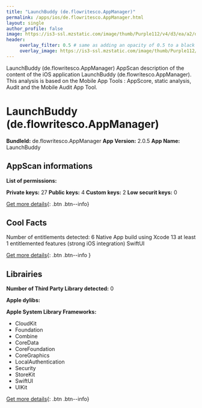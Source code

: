 ```yaml
---
title: "LaunchBuddy (de.flowritesco.AppManager)"
permalink: /apps/ios/de.flowritesco.AppManager.html
layout: single
author_profile: false
image: https://is3-ssl.mzstatic.com/image/thumb/Purple112/v4/d3/ea/a2/d3eaa236-5abc-51f3-71f1-f466acf26c28/AppIcon-1x_U007emarketing-0-7-0-sRGB-85-220.png/512x512bb.jpg
header: 
     overlay_filter: 0.5 # same as adding an opacity of 0.5 to a black background
     overlay_image: https://is3-ssl.mzstatic.com/image/thumb/Purple112/v4/d3/ea/a2/d3eaa236-5abc-51f3-71f1-f466acf26c28/AppIcon-1x_U007emarketing-0-7-0-sRGB-85-220.png/512x512bb.jpg
---
```

LaunchBuddy (de.flowritesco.AppManager) AppScan description of the content of the iOS application LaunchBuddy (de.flowritesco.AppManager). This analysis is based on the Mobile App Tools : AppScore, static analysis, Audit and the Mobile Audit App Tool.

# LaunchBuddy (de.flowritesco.AppManager)

**BundleId:** de.flowritesco.AppManager
**App Version:** 2.0.5
**App Name:** LaunchBuddy


## AppScan informations 

**List of permissions:** 
  
  
**Private keys:** 27
**Public keys:** 4
**Custom keys:** 2
**Low securit keys:** 0
  
[Get more details](/pricing.html){: .btn .btn--info}

## Cool Facts

Number of entitlements detected: 6
Native App
build using Xcode 13
at least 1 entitlemented features (strong iOS integration)
SwiftUI
  
[Get more details](/pricing.html){: .btn .btn--info }

## Librairies 
**Number of Third Party Library detected:** 0


**Apple dylibs:**


**Apple System Library Frameworks:**
- CloudKit
- Foundation
- Combine
- CoreData
- CoreFoundation
- CoreGraphics
- LocalAuthentication
- Security
- StoreKit
- SwiftUI
- UIKit


  
[Get more details](/pricing.html){: .btn .btn--info}

